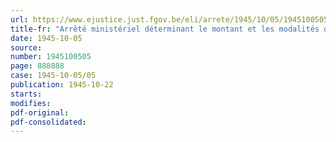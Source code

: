 ```yaml
---
url: https://www.ejustice.just.fgov.be/eli/arrete/1945/10/05/1945100505/justel
title-fr: "Arrêté ministériel déterminant le montant et les modalités de constitution des cautionnements à fournir par les secrétariats sociaux d'employeurs agréés"
date: 1945-10-05
source:
number: 1945100505
page: 888888
case: 1945-10-05/05
publication: 1945-10-22
starts:
modifies:
pdf-original:
pdf-consolidated:
---
```


